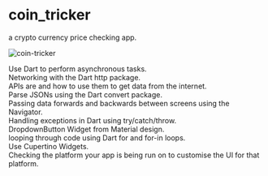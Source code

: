# coin_tricker

a crypto currency price checking app.

![coin-tricker](https://user-images.githubusercontent.com/70852067/92697774-f19e4680-f34b-11ea-98e1-9764c4f71d3e.png)

Use Dart to perform asynchronous tasks.  
Networking with the Dart http package.  
APIs are and how to use them to get data from the internet.  
Parse JSONs using the Dart convert package.  
Passing data forwards and backwards between screens using the Navigator.  
Handling exceptions in Dart using try/catch/throw.  
DropdownButton Widget from Material design.  
looping through code using Dart for and for-in loops.  
Use Cupertino Widgets.   
Checking the platform your app is being run on to customise the UI for that platform.
  
